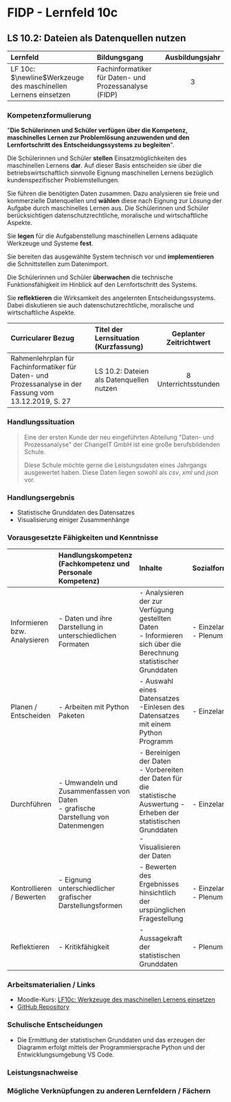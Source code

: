 # FIDP - Lernfeld 10c

## LS 10.2: Dateien als Datenquellen nutzen

| Lernfeld | Bildungsgang | Ausbildungsjahr |
| :--- | :--- | :---: |
| LF 10c:</br>$\newline$Werkzeuge des maschinellen Lernens einsetzen | Fachinformatiker für Daten- und Prozessanalyse (FIDP) | 3 |

### Kompetenzformulierung

"**Die Schülerinnen und Schüler verfügen über die Kompetenz, maschinelles Lernen zur
Problemlösung anzuwenden und den Lernfortschritt des Entscheidungssystems zu
begleiten**".

Die Schülerinnen und Schüler **stellen** Einsatzmöglichkeiten des maschinellen Lernens **dar**.
Auf dieser Basis entscheiden sie über die betriebswirtschaftlich sinnvolle Eignung maschinellen Lernens bezüglich kundenspezifischer Problemstellungen.

Sie führen die benötigten Daten zusammen. Dazu analysieren sie freie und kommerzielle
Datenquellen und **wählen** diese nach Eignung zur Lösung der Aufgabe durch maschinelles
Lernen aus. Die Schülerinnen und Schüler berücksichtigen datenschutzrechtliche, moralische und wirtschaftliche Aspekte.

Sie **legen** für die Aufgabenstellung maschinellen Lernens adäquate Werkzeuge und Systeme **fest**.

Sie bereiten das ausgewählte System technisch vor und **implementieren** die Schnittstellen
zum Datenimport.

Die Schülerinnen und Schüler **überwachen** die technische Funktionsfähigkeit im Hinblick
auf den Lernfortschritt des Systems.

Sie **reflektieren** die Wirksamkeit des angelernten Entscheidungssystems. Dabei diskutieren
sie auch datenschutzrechtliche, moralische und wirtschaftliche Aspekte.

| Curricularer Bezug | Titel der Lernsituation (Kurzfassung) | Geplanter Zeitrichtwert |
| :--- | :--- | :---: |
| Rahmenlehrplan für Fachinformatiker für Daten- und Prozessanalyse in der Fassung vom 13.12.2019, S. 27 | LS 10.2: Dateien als Datenquellen nutzen | 8 Unterrichtsstunden |

### Handlungssituation

>Eine der ersten Kunde der neu eingeführten Abteilung "Daten- und Prozessanalyse" der ChangeIT GmbH ist eine große berufsbildenden Schule.
>
>Diese Schule möchte gerne die Leistungsdaten eines Jahrgangs ausgewertet haben. Diese Daten liegen sowohl als *csv*, *xml* und *json* vor.

### Handlungsergebnis

- Statistische Grunddaten des Datensatzes
- Visualisierung einiger Zusammenhänge

<div style="page-break-after: always;"></div>

### Vorausgesetzte Fähigkeiten und Kenntnisse

| | Handlungskompetenz</br>(Fachkompetenz und Personale Kompetenz) | Inhalte | Sozialform/Methoden |
| :--- | :--- | :--- | :--- |
| Informieren bzw. Analysieren | - Daten und ihre Darstellung in unterschiedlichen Formaten | - Analysieren der zur Verfügung gestellten Daten </br> - Informieren sich über die Berechnung statistischer Grunddaten  | - Einzelarbeit </br> - Plenum |
| Planen / Entscheiden | - Arbeiten mit Python Paketen | - Auswahl eines Datensatzes </br> -Einlesen des Datensatzes mit einem Python Programm  | - Einzelarbeit  |
| Durchführen | - Umwandeln und Zusammenfassen von Daten </br> - grafische Darstellung von Datenmengen | - Bereinigen der Daten </br> - Vorbereiten der Daten für die statistische Auswertung - Erheben der statistischen Grunddaten </br> - Visualisieren der Daten | - Einzelarbiet |
| Kontrollieren / Bewerten | - Eignung unterschiedlicher grafischer Darstellungsformen   | - Bewerten des Ergebnisses hinsichtlich der urspünglichen  Fragestellung | - Einzelarbeit </br> - Plenum |
| Reflektieren | - Kritikfähigkeit | - Aussagekraft der statistischen Grunddaten | - Plenum |

### Arbeitsmaterialien / Links

- Moodle-Kurs: [LF10c: Werkzeuge des maschinellen Lernens einsetzen](https://moodle.mm-bbs.de/moodle/course/view.php?id=2812)
- [GitHub Repository](https://github.com/jtuttas/datenanalyse)

### Schulische Entscheidungen

- Die Ermittlung der statistischen Grunddaten und das erzeugen der Diagramm erfolgt mittels der Programmiersprache Python und der Entwicklungsumgebung VS Code.

### Leistungsnachweise

### Mögliche Verknüpfungen zu anderen Lernfeldern / Fächern
